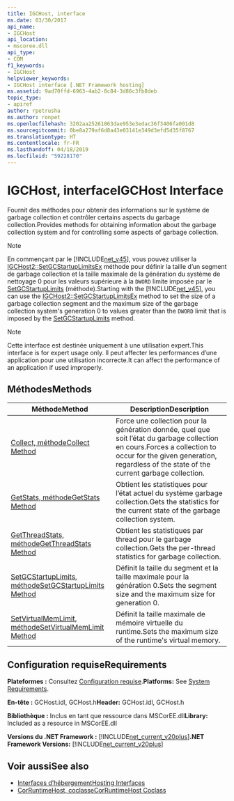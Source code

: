 ```yaml
---
title: IGCHost, interface
ms.date: 03/30/2017
api_name:
- IGCHost
api_location:
- mscoree.dll
api_type:
- COM
f1_keywords:
- IGCHost
helpviewer_keywords:
- IGCHost interface [.NET Framework hosting]
ms.assetid: 9ad70ffd-6963-4ab2-8c84-3d86c3fb8deb
topic_type:
- apiref
author: rpetrusha
ms.author: ronpet
ms.openlocfilehash: 3202aa25261863dae953e3edac36f3406fa001d8
ms.sourcegitcommit: 0be8a279af6d8a43e03141e349d3efd5d35f8767
ms.translationtype: HT
ms.contentlocale: fr-FR
ms.lasthandoff: 04/18/2019
ms.locfileid: "59228170"
---
```

# <a name="igchost-interface"></a><span data-ttu-id="eb26d-102">IGCHost, interface</span><span class="sxs-lookup"><span data-stu-id="eb26d-102">IGCHost Interface</span></span>
<span data-ttu-id="eb26d-103">Fournit des méthodes pour obtenir des informations sur le système de garbage collection et contrôler certains aspects du garbage collection.</span><span class="sxs-lookup"><span data-stu-id="eb26d-103">Provides methods for obtaining information about the garbage collection system and for controlling some aspects of garbage collection.</span></span>  
  
> [!NOTE]
>  <span data-ttu-id="eb26d-104">En commençant par le [!INCLUDE[net_v45](../../../../includes/net-v45-md.md)], vous pouvez utiliser la [IGCHost2::SetGCStartupLimitsEx](../../../../docs/framework/unmanaged-api/hosting/igchost2-setgcstartuplimitsex-method.md) méthode pour définir la taille d’un segment de garbage collection et la taille maximale de la génération du système de nettoyage 0 pour les valeurs supérieure à la `DWORD` limite imposée par le [SetGCStartupLimits](../../../../docs/framework/unmanaged-api/hosting/igchost-setgcstartuplimits-method.md) (méthode).</span><span class="sxs-lookup"><span data-stu-id="eb26d-104">Starting with the [!INCLUDE[net_v45](../../../../includes/net-v45-md.md)], you can use the [IGCHost2::SetGCStartupLimitsEx](../../../../docs/framework/unmanaged-api/hosting/igchost2-setgcstartuplimitsex-method.md) method to set the size of a garbage collection segment and the maximum size of the garbage collection system's generation 0 to values greater than the `DWORD` limit that is imposed by the [SetGCStartupLimits](../../../../docs/framework/unmanaged-api/hosting/igchost-setgcstartuplimits-method.md) method.</span></span>  
  
> [!NOTE]
>  <span data-ttu-id="eb26d-105">Cette interface est destinée uniquement à une utilisation expert.</span><span class="sxs-lookup"><span data-stu-id="eb26d-105">This interface is for expert usage only.</span></span> <span data-ttu-id="eb26d-106">Il peut affecter les performances d’une application pour une utilisation incorrecte.</span><span class="sxs-lookup"><span data-stu-id="eb26d-106">It can affect the performance of an application if used improperly.</span></span>  
  
## <a name="methods"></a><span data-ttu-id="eb26d-107">Méthodes</span><span class="sxs-lookup"><span data-stu-id="eb26d-107">Methods</span></span>  
  
|<span data-ttu-id="eb26d-108">Méthode</span><span class="sxs-lookup"><span data-stu-id="eb26d-108">Method</span></span>|<span data-ttu-id="eb26d-109">Description</span><span class="sxs-lookup"><span data-stu-id="eb26d-109">Description</span></span>|  
|------------|-----------------|  
|[<span data-ttu-id="eb26d-110">Collect, méthode</span><span class="sxs-lookup"><span data-stu-id="eb26d-110">Collect Method</span></span>](../../../../docs/framework/unmanaged-api/hosting/igchost-collect-method.md)|<span data-ttu-id="eb26d-111">Force une collection pour la génération donnée, quel que soit l’état du garbage collection en cours.</span><span class="sxs-lookup"><span data-stu-id="eb26d-111">Forces a collection to occur for the given generation, regardless of the state of the current garbage collection.</span></span>|  
|[<span data-ttu-id="eb26d-112">GetStats, méthode</span><span class="sxs-lookup"><span data-stu-id="eb26d-112">GetStats Method</span></span>](../../../../docs/framework/unmanaged-api/hosting/igchost-getstats-method.md)|<span data-ttu-id="eb26d-113">Obtient les statistiques pour l’état actuel du système garbage collection.</span><span class="sxs-lookup"><span data-stu-id="eb26d-113">Gets the statistics for the current state of the garbage collection system.</span></span>|  
|[<span data-ttu-id="eb26d-114">GetThreadStats, méthode</span><span class="sxs-lookup"><span data-stu-id="eb26d-114">GetThreadStats Method</span></span>](../../../../docs/framework/unmanaged-api/hosting/igchost-getthreadstats-method.md)|<span data-ttu-id="eb26d-115">Obtient les statistiques par thread pour le garbage collection.</span><span class="sxs-lookup"><span data-stu-id="eb26d-115">Gets the per-thread statistics for garbage collection.</span></span>|  
|[<span data-ttu-id="eb26d-116">SetGCStartupLimits, méthode</span><span class="sxs-lookup"><span data-stu-id="eb26d-116">SetGCStartupLimits Method</span></span>](../../../../docs/framework/unmanaged-api/hosting/igchost-setgcstartuplimits-method.md)|<span data-ttu-id="eb26d-117">Définit la taille du segment et la taille maximale pour la génération 0.</span><span class="sxs-lookup"><span data-stu-id="eb26d-117">Sets the segment size and the maximum size for generation 0.</span></span>|  
|[<span data-ttu-id="eb26d-118">SetVirtualMemLimit, méthode</span><span class="sxs-lookup"><span data-stu-id="eb26d-118">SetVirtualMemLimit Method</span></span>](../../../../docs/framework/unmanaged-api/hosting/igchost-setvirtualmemlimit-method.md)|<span data-ttu-id="eb26d-119">Définit la taille maximale de mémoire virtuelle du runtime.</span><span class="sxs-lookup"><span data-stu-id="eb26d-119">Sets the maximum size of the runtime's virtual memory.</span></span>|  
  
## <a name="requirements"></a><span data-ttu-id="eb26d-120">Configuration requise</span><span class="sxs-lookup"><span data-stu-id="eb26d-120">Requirements</span></span>  
 <span data-ttu-id="eb26d-121">**Plateformes :** Consultez [Configuration requise](../../../../docs/framework/get-started/system-requirements.md).</span><span class="sxs-lookup"><span data-stu-id="eb26d-121">**Platforms:** See [System Requirements](../../../../docs/framework/get-started/system-requirements.md).</span></span>  
  
 <span data-ttu-id="eb26d-122">**En-tête :** GCHost.idl, GCHost.h</span><span class="sxs-lookup"><span data-stu-id="eb26d-122">**Header:** GCHost.idl, GCHost.h</span></span>  
  
 <span data-ttu-id="eb26d-123">**Bibliothèque :** Inclus en tant que ressource dans MSCorEE.dll</span><span class="sxs-lookup"><span data-stu-id="eb26d-123">**Library:** Included as a resource in MSCorEE.dll</span></span>  
  
 <span data-ttu-id="eb26d-124">**Versions du .NET Framework :** [!INCLUDE[net_current_v20plus](../../../../includes/net-current-v20plus-md.md)]</span><span class="sxs-lookup"><span data-stu-id="eb26d-124">**.NET Framework Versions:** [!INCLUDE[net_current_v20plus](../../../../includes/net-current-v20plus-md.md)]</span></span>  
  
## <a name="see-also"></a><span data-ttu-id="eb26d-125">Voir aussi</span><span class="sxs-lookup"><span data-stu-id="eb26d-125">See also</span></span>

- [<span data-ttu-id="eb26d-126">Interfaces d’hébergement</span><span class="sxs-lookup"><span data-stu-id="eb26d-126">Hosting Interfaces</span></span>](../../../../docs/framework/unmanaged-api/hosting/hosting-interfaces.md)
- [<span data-ttu-id="eb26d-127">CorRuntimeHost, coclasse</span><span class="sxs-lookup"><span data-stu-id="eb26d-127">CorRuntimeHost Coclass</span></span>](../../../../docs/framework/unmanaged-api/hosting/corruntimehost-coclass.md)
